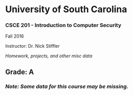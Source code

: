 <h1> University of South Carolina </h1>

<h3> CSCE 201 - Introduction to Computer Security </h3>

  Fall 2016

  Instructor: Dr. Nick Stiffler

<i> Homework, projects, and other misc data </i>
<h2> Grade: A </h2>
  

<i> <h3> Note:  Some data for this course may be missing. </i> </h3>
